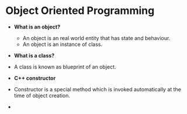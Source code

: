 # Object Oriented Programming

- **What is an object?**
  - An object is an real world entity that has state and behaviour.
  - An object is an instance of class.

- **What is a class?**
- A class is known as blueprint of an object.

- **C++ constructor**
- Constructor is a special method which is invoked automatically at the time of object creation.
-  